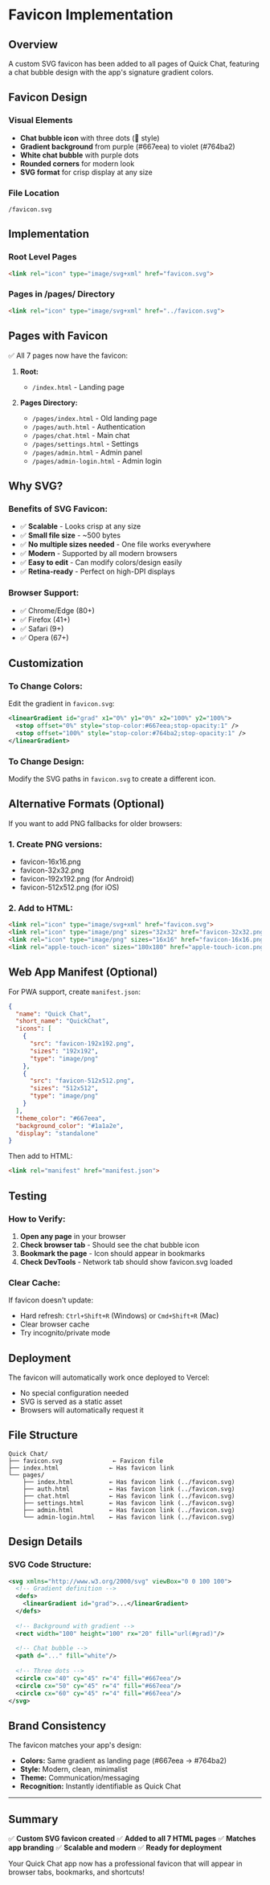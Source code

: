 # Favicon Implementation

## Overview
A custom SVG favicon has been added to all pages of Quick Chat, featuring a chat bubble design with the app's signature gradient colors.

## Favicon Design

### Visual Elements
- **Chat bubble icon** with three dots (💬 style)
- **Gradient background** from purple (#667eea) to violet (#764ba2)
- **White chat bubble** with purple dots
- **Rounded corners** for modern look
- **SVG format** for crisp display at any size

### File Location
```
/favicon.svg
```

## Implementation

### Root Level Pages
```html
<link rel="icon" type="image/svg+xml" href="favicon.svg">
```

### Pages in /pages/ Directory
```html
<link rel="icon" type="image/svg+xml" href="../favicon.svg">
```

## Pages with Favicon

✅ All 7 pages now have the favicon:

1. **Root:**
   - `/index.html` - Landing page

2. **Pages Directory:**
   - `/pages/index.html` - Old landing page
   - `/pages/auth.html` - Authentication
   - `/pages/chat.html` - Main chat
   - `/pages/settings.html` - Settings
   - `/pages/admin.html` - Admin panel
   - `/pages/admin-login.html` - Admin login

## Why SVG?

### Benefits of SVG Favicon:
- ✅ **Scalable** - Looks crisp at any size
- ✅ **Small file size** - ~500 bytes
- ✅ **No multiple sizes needed** - One file works everywhere
- ✅ **Modern** - Supported by all modern browsers
- ✅ **Easy to edit** - Can modify colors/design easily
- ✅ **Retina-ready** - Perfect on high-DPI displays

### Browser Support:
- ✅ Chrome/Edge (80+)
- ✅ Firefox (41+)
- ✅ Safari (9+)
- ✅ Opera (67+)

## Customization

### To Change Colors:
Edit the gradient in `favicon.svg`:

```svg
<linearGradient id="grad" x1="0%" y1="0%" x2="100%" y2="100%">
  <stop offset="0%" style="stop-color:#667eea;stop-opacity:1" />
  <stop offset="100%" style="stop-color:#764ba2;stop-opacity:1" />
</linearGradient>
```

### To Change Design:
Modify the SVG paths in `favicon.svg` to create a different icon.

## Alternative Formats (Optional)

If you want to add PNG fallbacks for older browsers:

### 1. Create PNG versions:
- favicon-16x16.png
- favicon-32x32.png
- favicon-192x192.png (for Android)
- favicon-512x512.png (for iOS)

### 2. Add to HTML:
```html
<link rel="icon" type="image/svg+xml" href="favicon.svg">
<link rel="icon" type="image/png" sizes="32x32" href="favicon-32x32.png">
<link rel="icon" type="image/png" sizes="16x16" href="favicon-16x16.png">
<link rel="apple-touch-icon" sizes="180x180" href="apple-touch-icon.png">
```

## Web App Manifest (Optional)

For PWA support, create `manifest.json`:

```json
{
  "name": "Quick Chat",
  "short_name": "QuickChat",
  "icons": [
    {
      "src": "favicon-192x192.png",
      "sizes": "192x192",
      "type": "image/png"
    },
    {
      "src": "favicon-512x512.png",
      "sizes": "512x512",
      "type": "image/png"
    }
  ],
  "theme_color": "#667eea",
  "background_color": "#1a1a2e",
  "display": "standalone"
}
```

Then add to HTML:
```html
<link rel="manifest" href="manifest.json">
```

## Testing

### How to Verify:
1. **Open any page** in your browser
2. **Check browser tab** - Should see the chat bubble icon
3. **Bookmark the page** - Icon should appear in bookmarks
4. **Check DevTools** - Network tab should show favicon.svg loaded

### Clear Cache:
If favicon doesn't update:
- Hard refresh: `Ctrl+Shift+R` (Windows) or `Cmd+Shift+R` (Mac)
- Clear browser cache
- Try incognito/private mode

## Deployment

The favicon will automatically work once deployed to Vercel:
- No special configuration needed
- SVG is served as a static asset
- Browsers will automatically request it

## File Structure

```
Quick Chat/
├── favicon.svg              ← Favicon file
├── index.html              ← Has favicon link
└── pages/
    ├── index.html          ← Has favicon link (../favicon.svg)
    ├── auth.html           ← Has favicon link (../favicon.svg)
    ├── chat.html           ← Has favicon link (../favicon.svg)
    ├── settings.html       ← Has favicon link (../favicon.svg)
    ├── admin.html          ← Has favicon link (../favicon.svg)
    └── admin-login.html    ← Has favicon link (../favicon.svg)
```

## Design Details

### SVG Code Structure:
```svg
<svg xmlns="http://www.w3.org/2000/svg" viewBox="0 0 100 100">
  <!-- Gradient definition -->
  <defs>
    <linearGradient id="grad">...</linearGradient>
  </defs>
  
  <!-- Background with gradient -->
  <rect width="100" height="100" rx="20" fill="url(#grad)"/>
  
  <!-- Chat bubble -->
  <path d="..." fill="white"/>
  
  <!-- Three dots -->
  <circle cx="40" cy="45" r="4" fill="#667eea"/>
  <circle cx="50" cy="45" r="4" fill="#667eea"/>
  <circle cx="60" cy="45" r="4" fill="#667eea"/>
</svg>
```

## Brand Consistency

The favicon matches your app's design:
- **Colors:** Same gradient as landing page (#667eea → #764ba2)
- **Style:** Modern, clean, minimalist
- **Theme:** Communication/messaging
- **Recognition:** Instantly identifiable as Quick Chat

---

## Summary

✅ **Custom SVG favicon created**
✅ **Added to all 7 HTML pages**
✅ **Matches app branding**
✅ **Scalable and modern**
✅ **Ready for deployment**

Your Quick Chat app now has a professional favicon that will appear in browser tabs, bookmarks, and shortcuts!
